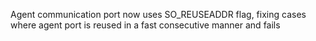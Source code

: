 Agent communication port now uses SO_REUSEADDR flag, fixing cases where agent port is reused in a fast consecutive manner and fails
